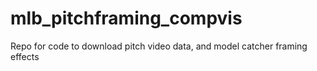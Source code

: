 # mlb_pitchframing_compvis
Repo for code to download pitch video data, and model catcher framing effects
